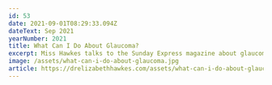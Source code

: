 ```yaml
---
id: 53
date: 2021-09-01T08:29:33.094Z
dateText: Sep 2021
yearNumber: 2021
title: What Can I Do About Glaucoma?
excerpt: Miss Hawkes talks to the Sunday Express magazine about glaucoma.
image: /assets/what-can-i-do-about-glaucoma.jpg
article: https://drelizabethhawkes.com/assets/what-can-i-do-about-glaucoma.jpg
---
```

